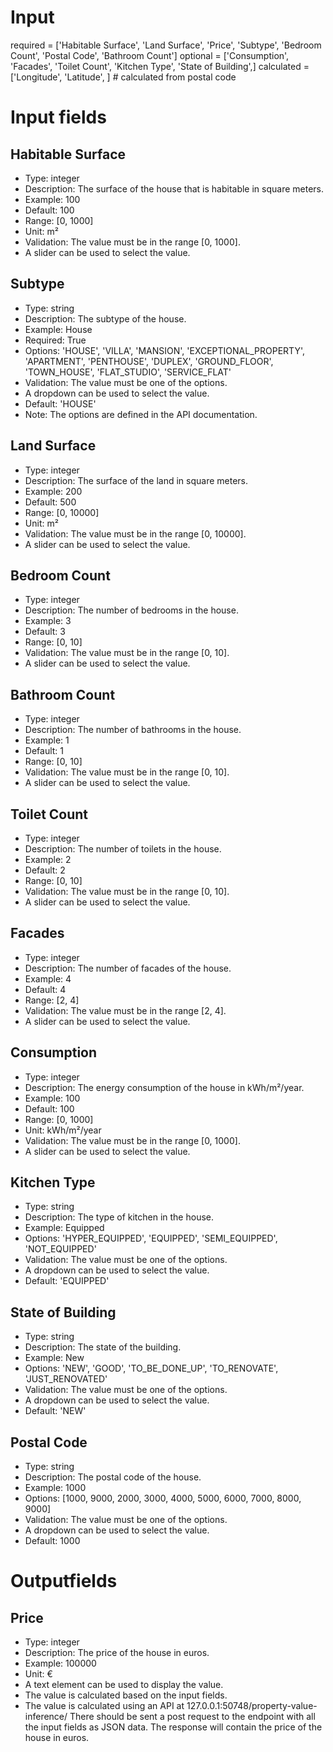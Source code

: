 # Input
required = ['Habitable Surface', 'Land Surface', 'Price', 'Subtype', 'Bedroom Count', 'Postal Code', 'Bathroom Count']
optional = ['Consumption', 'Facades', 'Toilet Count', 'Kitchen Type', 'State of Building',]
calculated = ['Longitude', 'Latitude', ]  # calculated from postal code

# Input fields
## Habitable Surface
- Type: integer
- Description: The surface of the house that is habitable in square meters.
- Example: 100
- Default: 100
- Range: [0, 1000]
- Unit: m²
- Validation: The value must be in the range [0, 1000].
- A slider can be used to select the value.
## Subtype
- Type: string
- Description: The subtype of the house.
- Example: House
- Required: True
- Options: 'HOUSE', 'VILLA', 'MANSION', 'EXCEPTIONAL_PROPERTY', 'APARTMENT', 'PENTHOUSE', 'DUPLEX', 'GROUND_FLOOR', 'TOWN_HOUSE', 'FLAT_STUDIO', 'SERVICE_FLAT'
- Validation: The value must be one of the options.
- A dropdown can be used to select the value.
- Default: 'HOUSE'
- Note: The options are defined in the API documentation.
## Land Surface
- Type: integer
- Description: The surface of the land in square meters.
- Example: 200
- Default: 500
- Range: [0, 10000]
- Unit: m²
- Validation: The value must be in the range [0, 10000].
- A slider can be used to select the value.
## Bedroom Count
- Type: integer
- Description: The number of bedrooms in the house.
- Example: 3
- Default: 3
- Range: [0, 10]
- Validation: The value must be in the range [0, 10].
- A slider can be used to select the value.
## Bathroom Count
- Type: integer
- Description: The number of bathrooms in the house.
- Example: 1
- Default: 1
- Range: [0, 10]
- Validation: The value must be in the range [0, 10].
- A slider can be used to select the value.
## Toilet Count
- Type: integer
- Description: The number of toilets in the house.
- Example: 2
- Default: 2
- Range: [0, 10]
- Validation: The value must be in the range [0, 10].
- A slider can be used to select the value.
## Facades
- Type: integer
- Description: The number of facades of the house.
- Example: 4
- Default: 4
- Range: [2, 4]
- Validation: The value must be in the range [2, 4].
- A slider can be used to select the value.
## Consumption
- Type: integer
- Description: The energy consumption of the house in kWh/m²/year.
- Example: 100
- Default: 100
- Range: [0, 1000]
- Unit: kWh/m²/year
- Validation: The value must be in the range [0, 1000].
- A slider can be used to select the value.
## Kitchen Type
- Type: string
- Description: The type of kitchen in the house.
- Example: Equipped
- Options: 'HYPER_EQUIPPED', 'EQUIPPED', 'SEMI_EQUIPPED', 'NOT_EQUIPPED'
- Validation: The value must be one of the options.
- A dropdown can be used to select the value.
- Default: 'EQUIPPED'
## State of Building
- Type: string
- Description: The state of the building.
- Example: New
- Options: 'NEW', 'GOOD', 'TO_BE_DONE_UP', 'TO_RENOVATE', 'JUST_RENOVATED'
- Validation: The value must be one of the options.
- A dropdown can be used to select the value.
- Default: 'NEW'
## Postal Code
- Type: string
- Description: The postal code of the house.
- Example: 1000
- Options: [1000, 9000, 2000, 3000, 4000, 5000, 6000, 7000, 8000, 9000]
- Validation: The value must be one of the options.
- A dropdown can be used to select the value.
- Default: 1000
# Outputfields
## Price
- Type: integer
- Description: The price of the house in euros.
- Example: 100000
- Unit: €
- A text element can be used to display the value.
- The value is calculated based on the input fields.
- The value is calculated using an API at 127.0.0.1:50748/property-value-inference/
There should be sent a post request to the endpoint with all the input fields as JSON data.
The response will contain the price of the house in euros.
